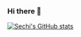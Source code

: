 ### Hi there 👋

[![Sechi's GitHub stats](https://github-readme-stats.vercel.app/api?username=sechi747&theme=buefy)](https://github.com/anuraghazra/github-readme-stats)
